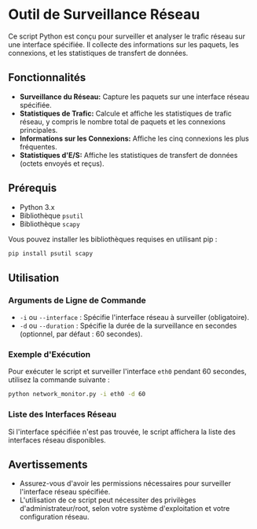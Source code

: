 # Outil de Surveillance Réseau

Ce script Python est conçu pour surveiller et analyser le trafic réseau sur une interface spécifiée. Il collecte des informations sur les paquets, les connexions, et les statistiques de transfert de données.

## Fonctionnalités

- **Surveillance du Réseau:** Capture les paquets sur une interface réseau spécifiée.
- **Statistiques de Trafic:** Calcule et affiche les statistiques de trafic réseau, y compris le nombre total de paquets et les connexions principales.
- **Informations sur les Connexions:** Affiche les cinq connexions les plus fréquentes.
- **Statistiques d'E/S:** Affiche les statistiques de transfert de données (octets envoyés et reçus).

## Prérequis

- Python 3.x
- Bibliothèque `psutil`
- Bibliothèque `scapy`

Vous pouvez installer les bibliothèques requises en utilisant pip :
```sh
pip install psutil scapy
```

## Utilisation

### Arguments de Ligne de Commande

- `-i` ou `--interface` : Spécifie l'interface réseau à surveiller (obligatoire).
- `-d` ou `--duration` : Spécifie la durée de la surveillance en secondes (optionnel, par défaut : 60 secondes).

### Exemple d'Exécution

Pour exécuter le script et surveiller l'interface `eth0` pendant 60 secondes, utilisez la commande suivante :

```sh
python network_monitor.py -i eth0 -d 60
```

### Liste des Interfaces Réseau

Si l'interface spécifiée n'est pas trouvée, le script affichera la liste des interfaces réseau disponibles.


## Avertissements

- Assurez-vous d'avoir les permissions nécessaires pour surveiller l'interface réseau spécifiée.
- L'utilisation de ce script peut nécessiter des privilèges d'administrateur/root, selon votre système d'exploitation et votre configuration réseau.
